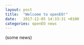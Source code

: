 ```yaml
---
layout: post
title:  "Welcome to openEO!"
date:   2017-12-05 14:33:31 +0100
categories: openEO news
---
```


(some news)
